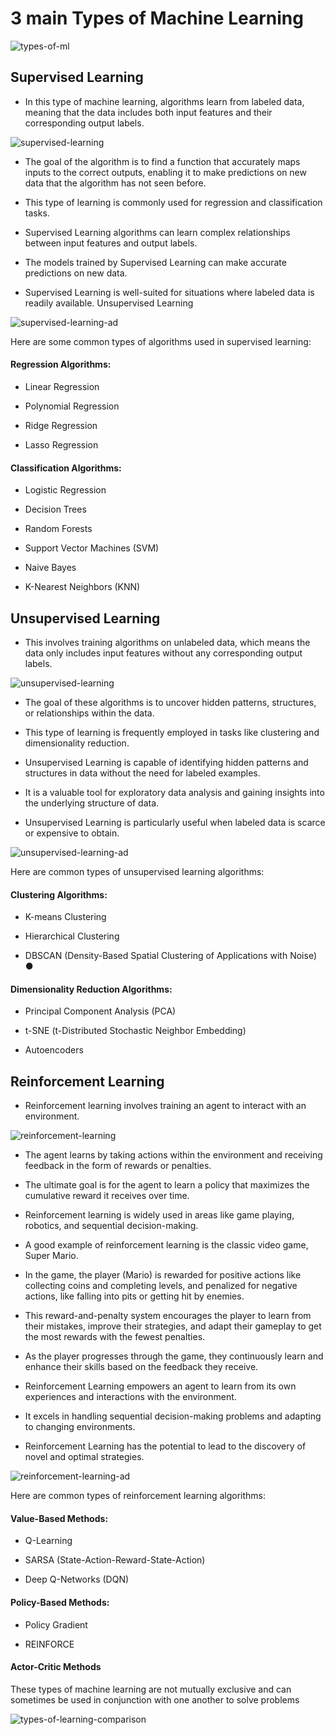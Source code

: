 # 3 main Types of Machine Learning

![types-of-ml](https://github.com/user-attachments/assets/e5feecce-9fd3-4b28-a535-094cf388de2d)


## Supervised Learning

- In this type of machine learning, algorithms learn from labeled data, meaning that the data includes both input features and their corresponding output labels.



![supervised-learning](https://github.com/user-attachments/assets/090ba3e6-50f3-4443-ba46-c9cf3ae04402)

- The goal of the algorithm is to find a function that accurately maps inputs to the correct outputs, enabling it to make predictions on new data that the algorithm has not seen before.

- This type of learning is commonly used for regression and classification tasks.

- Supervised Learning algorithms can learn complex relationships between input features and output labels.

- The models trained by Supervised Learning can make accurate predictions on new data.

- Supervised Learning is well-suited for situations where labeled data is readily available.
Unsupervised Learning

![supervised-learning-ad](https://github.com/user-attachments/assets/1ad26a9b-cafe-4865-83e0-08d3ef3901e1)

Here are some common types of algorithms used in supervised learning:

#### Regression Algorithms:

- Linear Regression

- Polynomial Regression

- Ridge Regression

- Lasso Regression

#### Classification Algorithms:

- Logistic Regression

- Decision Trees

- Random Forests

- Support Vector Machines (SVM)

- Naive Bayes

- K-Nearest Neighbors (KNN)



## Unsupervised Learning

- This involves training algorithms on unlabeled data, which means the data only includes input features without any corresponding output labels.

![unsupervised-learning](https://github.com/user-attachments/assets/4a4cfa04-d374-4b9c-a04d-0e7e053bb417)


- The goal of these algorithms is to uncover hidden patterns, structures, or relationships within the data.

- This type of learning is frequently employed in tasks like clustering and dimensionality reduction.

- Unsupervised Learning is capable of identifying hidden patterns and structures in data without the need for labeled examples.

- It is a valuable tool for exploratory data analysis and gaining insights into the underlying structure of data.

- Unsupervised Learning is particularly useful when labeled data is scarce or expensive to obtain.

![unsupervised-learning-ad](https://github.com/user-attachments/assets/5349285c-9394-45b5-974a-8b2021fe209d)

Here are common types of unsupervised learning algorithms:

#### Clustering Algorithms:

- K-means Clustering

- Hierarchical Clustering

- DBSCAN (Density-Based Spatial Clustering of Applications with Noise)
●
#### Dimensionality Reduction Algorithms:

- Principal Component Analysis (PCA)

- t-SNE (t-Distributed Stochastic Neighbor Embedding)

- Autoencoders


  
## Reinforcement Learning

- Reinforcement learning involves training an agent to interact with an environment.


![reinforcement-learning](https://github.com/user-attachments/assets/17c8de2a-6472-42e4-bccd-96f63dd1929f)

- The agent learns by taking actions within the environment and receiving feedback in the form of rewards or penalties.

- The ultimate goal is for the agent to learn a policy that maximizes the cumulative reward it receives over time.

- Reinforcement learning is widely used in areas like game playing, robotics, and sequential decision-making.

- A good example of reinforcement learning is the classic video game, Super Mario.

- In the game, the player (Mario) is rewarded for positive actions like collecting coins and completing levels, and penalized for negative actions, like falling into pits or getting hit by enemies.

- This reward-and-penalty system encourages the player to learn from their mistakes, improve their strategies, and adapt their gameplay to get the most rewards with the fewest penalties.

- As the player progresses through the game, they continuously learn and enhance their skills based on the feedback they receive.

- Reinforcement Learning empowers an agent to learn from its own experiences and interactions with the environment.

- It excels in handling sequential decision-making problems and adapting to changing environments.

- Reinforcement Learning has the potential to lead to the discovery of novel and optimal strategies.


![reinforcement-learning-ad](https://github.com/user-attachments/assets/41eeb50d-cbda-4879-9e0e-c6f064868523)

Here are common types of reinforcement learning algorithms:

#### Value-Based Methods:

- Q-Learning

- SARSA (State-Action-Reward-State-Action)

- Deep Q-Networks (DQN)

#### Policy-Based Methods:

- Policy Gradient

- REINFORCE

#### Actor-Critic Methods

These types of machine learning are not mutually exclusive and can sometimes be used in conjunction with one another to solve problems

![types-of-learning-comparison](https://github.com/user-attachments/assets/514e7017-9955-45fc-bc21-43b533d43105)


